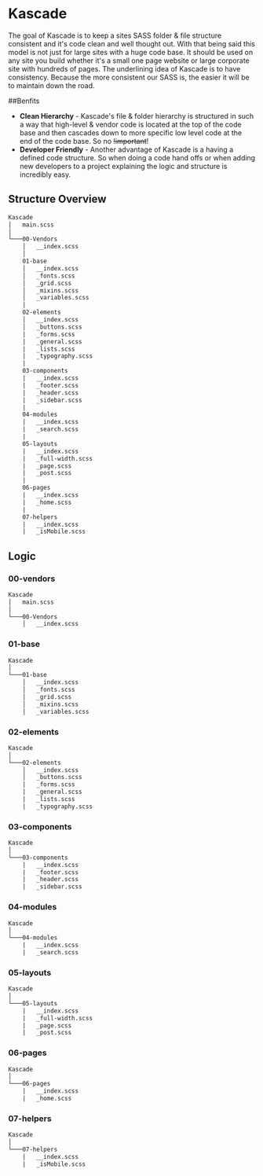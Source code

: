 # Kascade
The goal of Kascade is to keep a sites SASS folder & file structure consistent and it's code clean and well thought out. With that being said this model is not just for large sites with a huge code base. It should be used on any site you build whether it's a small one page website or large corporate site with hundreds of pages. The underlining idea of Kascade is to have consistency. Because the more consistent our SASS is, the easier it will be to maintain down the road.

##Benfits
- **Clean Hierarchy** - Kascade's file & folder hierarchy is structured in such a way that high-level & vendor code is located at the top of the code base and then cascades down to more specific low level code at the end of the code base. So no ~~!important~~!
- **Developer Friendly** - Another advantage of Kascade is a having a defined code structure. So when doing a code hand offs or when adding new developers to a project explaining the logic and structure is incredibly easy.

## Structure Overview
```html
Kascade
│   main.scss
│
└───00-Vendors
    │   __index.scss
    │
    01-base
    │   __index.scss
    │   _fonts.scss
    │   _grid.scss
    │   _mixins.scss
    │   _variables.scss
    |
    02-elements
    │   __index.scss
    │   _buttons.scss
    |   _forms.scss
    |   _general.scss
    |   _lists.scss
    |   _typography.scss
    |
    03-components
    |   __index.scss
    |   _footer.scss
    |   _header.scss
    |   _sidebar.scss
    |
    04-modules
    |   __index.scss
    |   _search.scss
    |   
    05-layouts
    |   __index.scss
    |   _full-width.scss
    |   _page.scss
    |   _post.scss
    |
    06-pages
    |   __index.scss
    |   _home.scss
    |
    07-helpers
    |   __index.scss
    |   _isMobile.scss
```
## Logic


### 00-vendors

```html
Kascade
│   main.scss
│
└───00-Vendors
    │   __index.scss
```

### 01-base

```html
Kascade
│
└───01-base
    │   __index.scss
    │   _fonts.scss
    │   _grid.scss
    │   _mixins.scss
    │   _variables.scss
```

### 02-elements

```html
Kascade
│
└───02-elements
    │   __index.scss
    │   _buttons.scss
    |   _forms.scss
    |   _general.scss
    |   _lists.scss
    |   _typography.scss
```

### 03-components

```html
Kascade
│
└───03-components
    |   __index.scss
    |   _footer.scss
    |   _header.scss
    |   _sidebar.scss
```

### 04-modules

```html
Kascade
│
└───04-modules
    |   __index.scss
    |   _search.scss
```

### 05-layouts

```html
Kascade
│
└───05-layouts
    |   __index.scss
    |   _full-width.scss
    |   _page.scss
    |   _post.scss
```

### 06-pages

```html
Kascade
│
└───06-pages
    |   __index.scss
    |   _home.scss
```

### 07-helpers

```html
Kascade
│
└───07-helpers
    |   __index.scss
    |   _isMobile.scss
```

